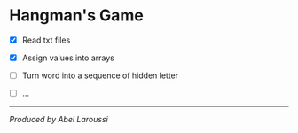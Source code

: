 # Hangman's Game

- [x] Read txt files

- [x] Assign values into arrays

- [ ] Turn word into a sequence of hidden letter

- [ ] ...

---

*Produced by Abel Laroussi*